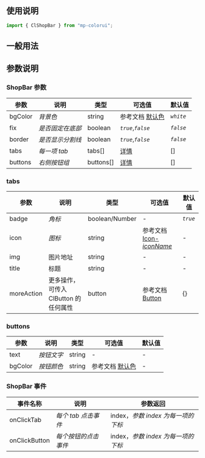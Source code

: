## 使用说明

```jsx
import { ClShopBar } from "mp-colorui";
```

## 一般用法

<CodeShow componentName='shopBar' />

## 参数说明

### ShopBar 参数

| 参数    | 说明             | 类型      | 可选值                         | 默认值    |
| ------- | ---------------- | --------- | ------------------------------ | --------- |
| bgColor | _背景色_         | string    | 参考文档 [默认色](/mp-colorui-doc/home/color) | _`white`_ |
| fix     | _是否固定在底部_ | boolean   | _`true`_,_`false`_             | _`false`_ |
| border  | _是否显示分割线_ | boolean   | _`true`_,_`false`_             | _`false`_ |
| tabs    | _每一项 tab_     | tabs[]    | [详情](/mp-colorui-doc/view/shopBar#tabs)     | []        |
| buttons | _右侧按钮组_     | buttons[] | [详情](/mp-colorui-doc/view/shopBar#buttons)  | []        |

### tabs

| 参数       | 说明                                 | 类型           | 可选值                                          | 默认值   |
| ---------- | ------------------------------------ | -------------- | ----------------------------------------------- | -------- |
| badge      | _角标_                               | boolean/Number | -                                               | _`true`_ |
| icon       | _图标_                               | string         | 参考文档 [Icon-_iconName_](/mp-colorui-doc/base/icon#iconname) | -        |
| img        | 图片地址                             | string         | -                                               | -        |
| title      | 标题                                 | string         | -                                               | -        |
| moreAction | 更多操作，可传入 ClButton 的任何属性 | button         | 参考文档 [Button](/mp-colorui-doc/base/button)                 | {}       |

### buttons

| 参数    | 说明       | 类型   | 可选值                         | 默认值 |
| ------- | ---------- | ------ | ------------------------------ | ------ |
| text    | _按钮文字_ | string | -                              | -      |
| bgColor | _按钮颜色_ | string | 参考文档 [默认色](/mp-colorui-doc/home/color) | -      |

### ShopBar 事件

| 事件名称      | 说明                 | 参数返回                           |
| ------------- | -------------------- | ---------------------------------- |
| onClickTab    | _每个 tab 点击事件_  | index，_参数 index 为每一项的下标_ |
| onClickButton | _每个按钮的点击事件_ | index，_参数 index 为每一项的下标_ |

<FloatPhone url="https://yinliangdream.github.io/mp-colorui-h5-demo/#/pages/components/shopBar/index" />
